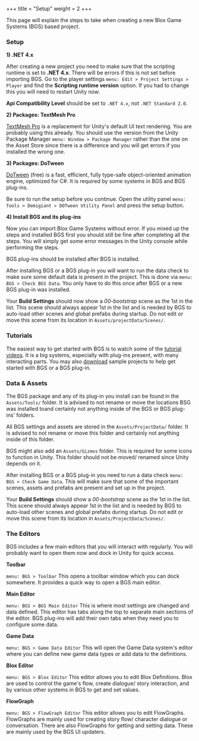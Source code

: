 +++
title = "Setup"
weight = 2
+++

This page will explain the steps to take when creating a new Blox Game Systems (BGS) based project.

### Setup

**1) .NET 4.x**

After creating a new project you need to make sure that the scripting runtime is set to **.NET 4.x**. There will be errors if this is not set before importing BGS. Go to the player settings `menu: Edit > Project Settings > Player` and find the **Scripting runtime version** option. If you had to change this you will need to restart Unity now.

**Api Compatibility Level** should be set to `.NET 4.x`, not `.NET Standard 2.0`.

**2) Packages: TextMesh Pro**

[TextMesh Pro](https://assetstore.unity.com/packages/essentials/beta-projects/textmesh-pro-84126) is a replacement for Unity's default UI text rendering. You are probably using this already. You should use the version from the Unity Package Manager `menu: Window > Package Manager` rather than the one on the Asset Store since there is a difference and you will get errors if you installed the wrong one.

**3) Packages: DoTween**

[DoTween](https://assetstore.unity.com/packages/tools/animation/dotween-hotween-v2-27676) (free) is a fast, efficient, fully type-safe object-oriented animation engine, optimized for C#. It is required by some systems in BGS and BGS plug-ins.

Be sure to run the setup before you continue. Open the utility panel `menu: Tools > Demigiant > DOTween Utility Panel`  and press the setup button.

**4) Install BGS and its plug-ins**

Now you can import Blox Game Systems without error. If you mixed up the steps and installed BGS first you should still be fine after completing all the steps. You will simply get some error messages in the Unity console while performing the steps.

BGS plug-ins should be installed after BGS is installed.

After installing BGS or a BGS plug-in you will want to run the data check to make sure some default data is present in the project. This is done via `menu: BGS > Check BGS Data`. You only have to do this once after BGS or a new BGS plug-in was installed.

Your **Build Settings** should now show a *00-bootstrap* scene as the 1st in the list. This scene should always appear 1st in the list and is needed by BGS to auto-load other scenes and global prefabs during startup. Do not edit or move this scene from its location in `Assets/projectData/Scenes/`.

### Tutorials

The easiest way to get started with BGS is to watch some of the [<i class="fa fa-youtube" aria-hidden="true"></i> tutorial videos](/tutorials/). It is a big systems, especially with plug-ins present, with many interacting parts. You may also [<i class="fa fa-archive" aria-hidden="true"></i> download](/tutorials/) sample projects to help get started with BGS or a BGS plug-in.

### Data & Assets

The BGS package and any of its plug-in you install can be found in the `Assets/Tools/` folder. It is advised to not rename or move the locations BSG was installed toand certainly not anything inside of the BGS or BGS plug-ins' folders.

All BGS settings and assets are stored in the `Assets/ProjectData/` folder. It is advised to not rename or move this folder and certainly not anything inside of this folder.

BGS might also add an `Assets/Gizmos` folder. This is required for some icons to function in Unity. This folder should not be moved/ renamed since Unity depends on it.

After installing BGS or a BGS plug-in you need to run a data check `menu: BGS > Check Game Data`. This will make sure that some of the important scenes, assets and prefabs are present and set up in the project.

Your **Build Settings** should show a *00-bootstrap* scene as the 1st in the list. This scene should always appear 1st in the list and is needed by BGS to auto-load other scenes and global prefabs during startup. Do not edit or move this scene from its location in `Assets/ProjectData/Scenes/`.

### The Editors

BGS includes a few main editors that you will interact with regularly. You will probably want to open them now and dock in Unity for quick access.

**Toolbar**

`menu: BGS > Toolbar` This opens a toolbar window which you can dock somewhere. It provides a quick way to open a BGS  main editor.

**Main Editor**

`menu: BGS > BGS Main Editor` This is where most settings are changed and data defined. This editor has tabs along the top to separate main sections of the editor. BGS plug-ins will add their own tabs when they need you to configure some data.

**Game Data**

`menu: BGS > Game Data Editor` This will open the Game Data system's editor where you can define new game data types or add data to the definitions.

**Blox Editor**

`menu: BGS > Blox Editor` This editor allows you to edit Blox Definitions. Blox are used to control the game's flow, create dialogue/ story interaction, and by various other systems in BGS to get and set values.

**FlowGraph**

`menu: BGS > FlowGraph Editor` This editor allows you to edit FlowGraphs. FlowGraphs are mainly used for creating story flow/ character dialogue or conversation. There are also FlowGraphs for getting and setting data. These are mainly used by the BGS UI updaters.

